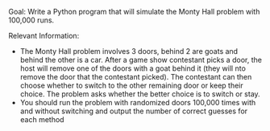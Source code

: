 Goal: Write a Python program that will simulate the Monty Hall problem with
  100,000 runs.

Relevant Information:
  * The Monty Hall problem involves 3 doors, behind 2 are goats and
    behind the other is a car. After a game show contestant picks a
    door, the host will remove one of the doors with a goat behind it
    (they will nto remove the door that the contestant picked). The
    contestant can then choose whether to switch to the other remaining
    door or keep their choice. The problem asks whether the better choice
    is to switch or stay.
  * You should run the problem with randomized doors 100,000 times with
    and without switching and output the number of correct guesses for each method
